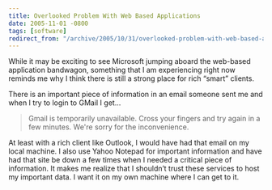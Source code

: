 ```yaml
---
title: Overlooked Problem With Web Based Applications
date: 2005-11-01 -0800
tags: [software]
redirect_from: "/archive/2005/10/31/overlooked-problem-with-web-based-applications.aspx/"
---
```


While it may be exciting to see Microsoft jumping aboard the web-based
application bandwagon, something that I am experiencing right now
reminds me why I think there is still a strong place for rich “smart”
clients.

There is an important piece of information in an email someone sent me
and when I try to login to GMail I get...

> Gmail is temporarily unavailable. Cross your fingers and try again in
> a few minutes. We're sorry for the inconvenience.

At least with a rich client like Outlook, I would have had that email on
my local machine. I also use Yahoo Notepad for important information and
have had that site be down a few times when I needed a critical piece of
information. It makes me realize that I shouldn’t trust these services
to host my important data. I want it on my own machine where I can get
to it.

